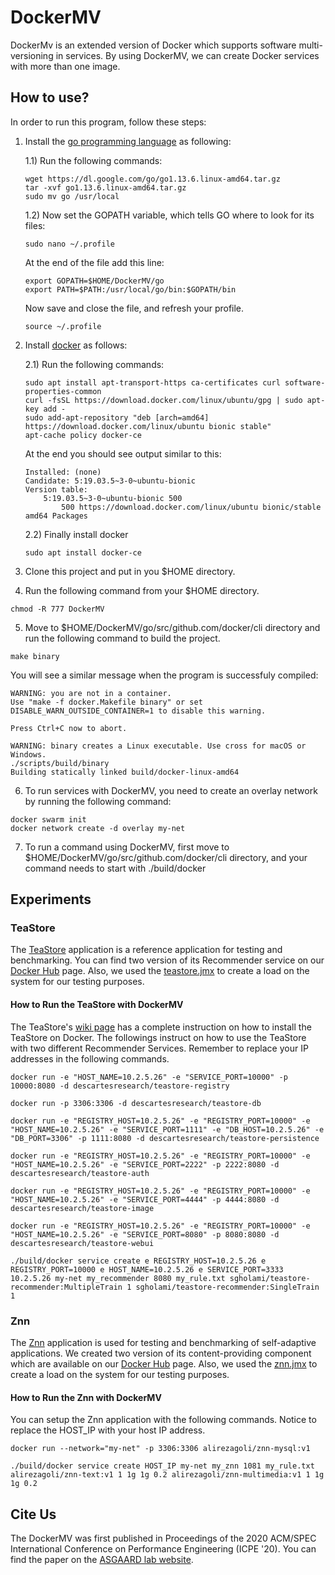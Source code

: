 # DockerMV
DockerMv is an extended version of Docker which supports software multi-versioning in services. By using DockerMV, we can create Docker services with more than one image.

## How to use?
In order to run this program, follow these steps:
1) Install the [go programming language](https://golang.org/dl/) as following:

    1.1) Run the following commands:
    ```
    wget https://dl.google.com/go/go1.13.6.linux-amd64.tar.gz
    tar -xvf go1.13.6.linux-amd64.tar.gz
    sudo mv go /usr/local
    ```
    1.2) Now set the GOPATH variable, which tells GO where to look for its files:
    ```
    sudo nano ~/.profile
    ```
    At the end of the file add this line:
    ```
    export GOPATH=$HOME/DockerMV/go
    export PATH=$PATH:/usr/local/go/bin:$GOPATH/bin
    ```
    Now save and close the file, and refresh your profile.
    ```
    source ~/.profile
    ```

2) Install [docker](https://docs.docker.com/install/linux/docker-ce/ubuntu/) as follows:

    2.1) Run the following commands:
    ```
    sudo apt install apt-transport-https ca-certificates curl software-properties-common
    curl -fsSL https://download.docker.com/linux/ubuntu/gpg | sudo apt-key add -
    sudo add-apt-repository "deb [arch=amd64] https://download.docker.com/linux/ubuntu bionic stable"
    apt-cache policy docker-ce
    ```
    At the end you should see output similar to this:
    ```
    Installed: (none)
    Candidate: 5:19.03.5~3-0~ubuntu-bionic
    Version table:
        5:19.03.5~3-0~ubuntu-bionic 500
            500 https://download.docker.com/linux/ubuntu bionic/stable amd64 Packages
    ```
    2.2) Finally install docker
    ```
    sudo apt install docker-ce
    ```

3) Clone this project and put in you $HOME directory.

4) Run the following command from your $HOME directory.
```
chmod -R 777 DockerMV
```

5) Move to $HOME/DockerMV/go/src/github.com/docker/cli directory and run the following command to build the project.
```
make binary
```
You will see a similar message when the program is successfuly compiled:
```
WARNING: you are not in a container.
Use "make -f docker.Makefile binary" or set
DISABLE_WARN_OUTSIDE_CONTAINER=1 to disable this warning.

Press Ctrl+C now to abort.

WARNING: binary creates a Linux executable. Use cross for macOS or Windows.
./scripts/build/binary
Building statically linked build/docker-linux-amd64
```

6) To run services with DockerMV, you need to create an overlay network by running the following command:
```
docker swarm init
docker network create -d overlay my-net
```

7) To run a command using DockerMV, first move to $HOME/DockerMV/go/src/github.com/docker/cli directory, and your command needs to start with ./build/docker

## Experiments

### TeaStore
The [TeaStore](https://github.com/DescartesResearch/TeaStore) application is a reference application for testing and benchmarking. You can find two version of its Recommender service on our [Docker Hub](https://hub.docker.com/u/sgholami) page. Also, we used the [teastore.jmx](teastore.jmx) to create a load on the system for our testing purposes.

#### How to Run the TeaStore with DockerMV
The TeaStore's [wiki page](https://github.com/DescartesResearch/TeaStore/wiki/Getting-Started#run-teastore-containers-using-docker) has a complete instruction on how to install the TeaStore on Docker. The followings instruct on how to use the TeaStore with two different Recommender Services. Remember to replace your IP addresses in the following commands.

```
docker run -e "HOST_NAME=10.2.5.26" -e "SERVICE_PORT=10000" -p 10000:8080 -d descartesresearch/teastore-registry

docker run -p 3306:3306 -d descartesresearch/teastore-db

docker run -e "REGISTRY_HOST=10.2.5.26" -e "REGISTRY_PORT=10000" -e "HOST_NAME=10.2.5.26" -e "SERVICE_PORT=1111" -e "DB_HOST=10.2.5.26" -e "DB_PORT=3306" -p 1111:8080 -d descartesresearch/teastore-persistence

docker run -e "REGISTRY_HOST=10.2.5.26" -e "REGISTRY_PORT=10000" -e "HOST_NAME=10.2.5.26" -e "SERVICE_PORT=2222" -p 2222:8080 -d descartesresearch/teastore-auth

docker run -e "REGISTRY_HOST=10.2.5.26" -e "REGISTRY_PORT=10000" -e "HOST_NAME=10.2.5.26" -e "SERVICE_PORT=4444" -p 4444:8080 -d descartesresearch/teastore-image

docker run -e "REGISTRY_HOST=10.2.5.26" -e "REGISTRY_PORT=10000" -e "HOST_NAME=10.2.5.26" -e "SERVICE_PORT=8080" -p 8080:8080 -d descartesresearch/teastore-webui

./build/docker service create e REGISTRY_HOST=10.2.5.26 e REGISTRY_PORT=10000 e HOST_NAME=10.2.5.26 e SERVICE_PORT=3333 10.2.5.26 my-net my_recommender 8080 my_rule.txt sgholami/teastore-recommender:MultipleTrain 1 sgholami/teastore-recommender:SingleTrain 1

```

### Znn
The [Znn](https://github.com/cmu-able/znn) application is used for testing and benchmarking of self-adaptive applications. We created two version of its content-providing component which are available on our [Docker Hub](https://hub.docker.com/u/alirezagoli) page. Also, we used the [znn.jmx](znn.jmx) to create a load on the system for our testing purposes.

#### How to Run the Znn with DockerMV
You can setup the Znn application with the following commands. Notice to replace the HOST_IP with your host IP address.
```
docker run --network="my-net" -p 3306:3306 alirezagoli/znn-mysql:v1

./build/docker service create HOST_IP my-net my_znn 1081 my_rule.txt alirezagoli/znn-text:v1 1 1g 1g 0.2 alirezagoli/znn-multimedia:v1 1 1g 1g 0.2
```

## Cite Us

The DockerMV was first published in Proceedings of the 2020 ACM/SPEC International Conference on Performance Engineering (ICPE '20). You can find the paper on the [ASGAARD lab website](https://www.google.com/url?q=http://asgaard.ece.ualberta.ca/publications/&sa=D&source=hangouts&ust=1579122442788000&usg=AFQjCNFElRVZ9AvFDUP-bTIoO4r5-XdNlg).
